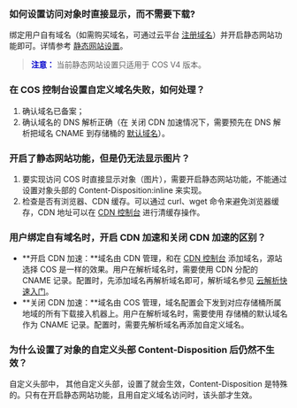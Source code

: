 ### 如何设置访问对象时直接显示，而不需要下载?
绑定用户自有域名（如需购买域名，可通过云平台 [注册域名](https://dnspod.tce.fsphere.cn/?from=qcloudHpHeaderDnspod&fromSource=qcloudHpHeaderDnspod)）并开启静态网站功能即可。详情参考 [静态网站设置](/doc/product/436/6249)。
> <font color="#0000cc">**注意：** </font>
> 当前静态网站设置只适用于 COS V4 版本。

### 在 COS 控制台设置自定义域名失败，如何处理？
 1) 确认域名已备案；
 2) 确认域名的 DNS 解析正确（在 关闭 CDN 加速情况下，需要预先在 DNS 解析把域名 CNAME 到存储桶的 [默认域名](/doc/product/436/6252#.E9.BB.98.E8.AE.A4.E5.9F.9F.E5.90.8D)）。

### 开启了静态网站功能，但是仍无法显示图片？
1) 要实现访问 COS 时直接显示对象（图片），需要开启静态网站功能，不能通过设置对象头部的 Content-Disposition:inline 来实现。 
2) 检查是否有浏览器、CDN 缓存。可以通过 curl、wget 命令来避免浏览器缓存，CDN 地址可以在 [CDN 控制台](http://console.tcecqpoc.fsphere.cn/cdn) 进行清缓存操作。

### 用户绑定自有域名时，开启 CDN 加速和关闭 CDN 加速的区别？
- **开启 CDN 加速：**域名由 CDN 管理，和在 [CDN 控制台](http://console.tcecqpoc.fsphere.cn/cdn) 添加域名，源站选择 COS 是一样的效果。用户在解析域名时，需要使用 CDN 分配的 CNAME 记录。配置时，先添加域名再解析域名即可，解析域名参见 [云解析快速入门](/doc/product/302/3446)。
- **关闭 CDN 加速：**域名由 COS 管理，域名配置会下发到对应存储桶所属地域的所有下载接入机器上。用户在解析域名时，需要使用 存储桶的默认域名作为 CNAME 记录。配置时，需要先解析域名再添加自定义域名。

### 为什么设置了对象的自定义头部 Content-Disposition 后仍然不生效？
自定义头部中， 其他自定义头部，设置了就会生效，Content-Disposition 是特殊的。只有在开启静态网站功能，且用自定义域名访问时，该头部才生效。
